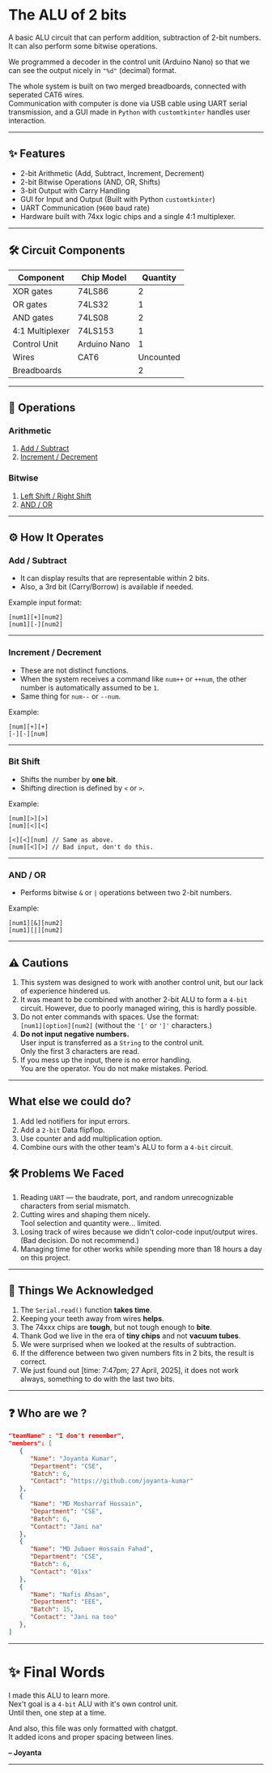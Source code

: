 # The ALU of 2 bits

A basic ALU circuit that can perform addition, subtraction of 2-bit numbers.\
It can also perform some bitwise operations.

We programmed a decoder in the control unit (Arduino Nano) so that we can see the output nicely in `"%d"` (decimal) format.

The whole system is built on two merged breadboards, connected with seperated CAT6 wires.\
Communication with computer is done via USB cable using UART serial transmission, and a GUI made in `Python` with `customtkinter` handles user interaction.

---

## ✨ Features

- 2-bit Arithmetic (Add, Subtract, Increment, Decrement)
- 2-bit Bitwise Operations (AND, OR, Shifts)
- 3-bit Output with Carry Handling
- GUI for Input and Output (Built with Python `customtkinter`)
- UART Communication (`9600` baud rate)
- Hardware built with 74xx logic chips and a single 4:1 multiplexer.

---

## 🛠 Circuit Components

| Component       | Chip Model        | Quantity  |
| --------------- | ----------------- | --------- |
| XOR gates       | 74LS86            | 2         | 
| OR gates        | 74LS32            | 1         | 
| AND gates       | 74LS08            | 2         | 
| 4:1 Multiplexer | 74LS153           | 1         | 
| Control Unit    | Arduino Nano      | 1         | 
| Wires           | CAT6              | Uncounted |
| Breadboards     |                   | 2         | 

---

## 📜 Operations

### Arithmetic

1. [Add / Subtract](#add--subtract)
2. [Increment / Decrement](#increment--decrement)

### Bitwise

1. [Left Shift / Right Shift](#bit-shift)
2. [AND / OR](#and--or)

---

## ⚙️ How It Operates

### Add / Subtract

- It can display results that are representable within 2 bits.
- Also, a 3rd bit (Carry/Borrow) is available if needed.

Example input format:

```
[num1][+][num2]
[num1][-][num2]
```

---

### Increment / Decrement

- These are not distinct functions.
- When the system receives a command like `num++` or `++num`, the other number is automatically assumed to be `1`.
- Same thing for `num--` or `--num`.

Example:

```
[num][+][+]
[-][-][num]
```

---

### Bit Shift

- Shifts the number by **one bit**.
- Shifting direction is defined by `<` or `>`.

Example:

```
[num][>][>]
[num][<][<]

[<][<][num] // Same as above.
[num][<][>] // Bad input, don't do this.
```

---

### AND / OR

- Performs bitwise `&` or `|` operations between two 2-bit numbers.

Example:

```
[num1][&][num2]
[num1][|][num2]
```

---

## ⚠️ Cautions

1. This system was designed to work with another control unit, but our lack of experience hindered us.
2. It was meant to be combined with another 2-bit ALU to form a `4-bit` circuit. However, due to poorly managed wiring, this is hardly possible.
3. Do not enter commands with spaces. Use the format:\
   `[num1][option][num2]` (without the `'['` or `']'` characters.)
4. **Do not input negative numbers.**\
   User input is transferred as a `String` to the control unit.\
   Only the first 3 characters are read.
5. If you mess up the input, there is no error handling.\
   You are the operator. You do not make mistakes. Period.

---

## What else we could do?
1. Add led notifiers for input errors.
2. Add a `2-bit` Data flipflop.
3. Use counter and add multiplication option.
4. Combine ours with the other team's ALU to form a `4-bit` circuit.

## 🛠 Problems We Faced

1. Reading `UART` — the baudrate, port, and random unrecognizable characters from serial mismatch.
2. Cutting wires and shaping them nicely.\
   Tool selection and quantity were... limited.
3. Losing track of wires because we didn't color-code input/output wires.\
   (Bad decision. Do not recommend.)
4. Managing time for other works while spending more than 18 hours a day on this project.

---

## 🎯 Things We Acknowledged

1. The `Serial.read()` function **takes time**.
2. Keeping your teeth away from wires **helps**.
3. The 74xxx chips are **tough**, but not tough enough to **bite**.
4. Thank God we live in the era of **tiny chips** and not **vacuum tubes**.
5. We were surprised when we looked at the results of subtraction.
6. If the difference between two given numbers fits in 2 bits, the result is correct.
7. We just found out [time: 7:47pm; 27 April, 2025], it does not work always, something to do with the last two bits.

---

## ❓ Who are we ?

```json
"teamName" : "I don't remember",
"members": [
   {
      "Name": "Joyanta Kumar",
      "Department": "CSE",
      "Batch": 6,
      "Contact": "https://github.com/joyanta-kumar"
   },
   {
      "Name": "MD Mosharraf Hossain",
      "Department": "CSE",
      "Batch": 6,
      "Contact": "Jani na"
   },
   {
      "Name": "MD Jubaer Hossain Fahad",
      "Department": "CSE",
      "Batch": 6,
      "Contact": "01xx"
   },
   {
      "Name": "Nafis Ahsan",
      "Department": "EEE",
      "Batch": 15,
      "Contact": "Jani na too"
   },
]
```

---

# ✨ Final Words

I made this ALU to learn more.\
Nex't goal is a `4-bit` ALU with it's own control unit.\
Until then, one step at a time.

And also, this file was only formatted with chatgpt.\
It added icons and proper spacing between lines.

**– Joyanta**

---

